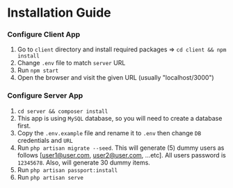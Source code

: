 # Installation Guide

### Configure Client App
1. Go to `client` directory and install required packages =>  `cd client && npm install`
2. Change `.env` file to match `server` URL
3. Run `npm start` 
4. Open the browser and visit the given URL (usually "localhost/3000")


### Configure Server App
1. `cd server && composer install`
2. This app is using `MySQL` database, so you will need to create a database first.
3. Copy the `.env.example` file and rename it to `.env` then change `DB` credentials and `URL`
4. Run `php artisan migrate --seed`. This will generate (5) dummy users as follows [user1@user.com, user2@user.com, ...etc]. All users password is `12345678`. Also, will generate 30 dummy items.
5. Run `php artisan passport:install`
6. Run `php artisan serve`
